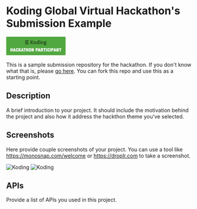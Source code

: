 # Koding Global Virtual Hackathon's Submission Example

![](/images/badge.png?raw=true)

This is a sample submission repository for the hackathon. If you don't know what that is, please [go here](https://koding.com/Hackathon). You can fork this repo and use this as a starting point.

## Description

A brief introduction to your project. It should include the motivation behind the project and also how it address the hackthon theme you've selected.

## Screenshots

Here provide couple screenshots of your project. You can use a tool like https://monosnap.com/welcome or https://droplr.com to take a screenshot.

![Koding](https://koding.com/a/site.landing/images/slideshow/2x/ss-terminal.png "Koding")
![Koding](https://koding.com/a/site.landing/images/slideshow/2x/ss-ide.png "Koding")

## APIs

Provide a list of APIs you used in this project.
